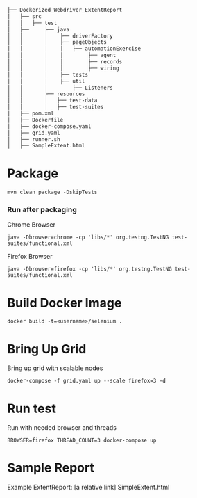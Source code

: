 ```bash
├── Dockerized_Webdriver_ExtentReport
│   ├── src
│   │   ├── test
│   ├──     ├── java
│   │       │    ├── driverFactory
│   │       │    ├── pageObjects
│   │       │    │   ├── automationExercise
│   │       │    │        ├── agent
│   │       │    │        ├── records
│   │       │    │        ├── wiring
│   │       │    ├── tests
│   │       │    ├── util
│   │       │        ├── Listeners
│   │       ├── resources
│   │       │   ├── test-data
│   │       │   ├── test-suites
│   ├── pom.xml
│   ├── Dockerfile
│   ├── docker-compose.yaml
│   ├── grid.yaml
│   ├── runner.sh
│   ├── SampleExtent.html
```

# Package 

```
mvn clean package -DskipTests
```
### Run after packaging

Chrome Browser
```
java -Dbrowser=chrome -cp 'libs/*' org.testng.TestNG test-suites/functional.xml
```
Firefox Browser
```
java -Dbrowser=firefox -cp 'libs/*' org.testng.TestNG test-suites/functional.xml
```

# Build Docker Image

```
docker build -t=<username>/selenium .
```

# Bring Up Grid

Bring up grid with scalable nodes
```
docker-compose -f grid.yaml up --scale firefox=3 -d
```

# Run test

Run with needed browser and threads
```
BROWSER=firefox THREAD_COUNT=3 docker-compose up
```

# Sample Report
Example ExtentReport: [a relative link] SimpleExtent.html